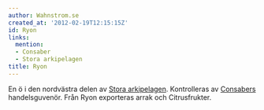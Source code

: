 ```yaml
---
author: Wahnstrom.se
created_at: '2012-02-19T12:15:15Z'
id: Ryon
links:
  mention:
  - Consaber
  - Stora arkipelagen
title: Ryon
---
```


En ö i den nordvästra delen av [Stora arkipelagen]. Kontrolleras av [Consabers] handelsguvenör. Från
Ryon exporteras arrak och Citrusfrukter.

  [Stora arkipelagen]: Stora_arkipelagen
  [Consabers]: Consaber